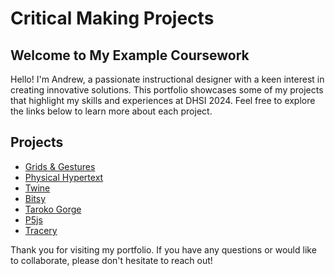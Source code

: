 # Critical Making Projects

## Welcome to My Example Coursework 

Hello! I'm Andrew, a passionate instructional designer with a keen interest in creating innovative solutions. This portfolio showcases some of my projects that highlight my skills and experiences at DHSI 2024. Feel free to explore the links below to learn more about each project.

## Projects

- [Grids & Gestures](./PXL_20240606_213909814.jpg)
- [Physical Hypertext](./PXL_20240604_173207951.jpg)
- [Twine](./Pomeroy%20Marker%20Project%20-%20DHSI%20Limited%20Subset.html)
- [Bitsy](./sample_game(1).html)
- [Taroko Gorge](./taroko-gorge%20copy.html)
- [P5js](./sketch2294218/index.html)
- [Tracery](./Tracery%20to%20HTML%20Template.html)

Thank you for visiting my portfolio. If you have any questions or would like to collaborate, please don't hesitate to reach out!

